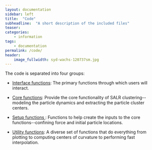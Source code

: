 ```yaml
---
layout: documentation
sidebar: left
title:  "Code"
subheadline:  "A short description of the included files"
teaser:
categories:
    - information
tags:
    - documentation
permalink: /code/
header:
    image_fullwidth: syd-wachs-120737sm.jpg
---
```


The code is separated into four groups:
* [Interface functions][i]: The primary functions through which users will interact.

* [Core functions][c]: Provide the core functionality of SALR clustering--modeling the particle dynamics and extracting the particle cluster centers.

* [Setup functions ][s]: Functions to help create the inputs to the core functions--confining force and initial particle locations.

* [Utility functions][u]: A diverse set of functions that do everything from plotting to computing centers of curvature to performing fast interpolation.



[c]: /core-functions/
[s]: /setup-functions/
[u]: /utility-functions/
[i]: /interface-functions/
